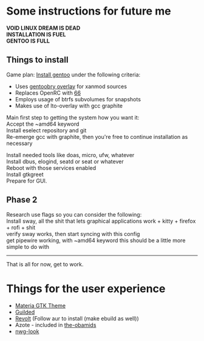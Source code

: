 # Some instructions for future me

**VOID LINUX DREAM IS DEAD**\
**INSTALLATION IS FUEL**\
**GENTOO IS FULL**

## Things to install

Game plan: [Install gentoo](https://wiki.gentoo.org/wiki/Handbook:AMD64/Installation/About) under the following criteria:
* Uses [gentoobry overlay](https://github.com/gentoobr/overlay) for xanmod sources
* Replaces OpenRC with [66](https://framagit.org/gentoo-66/66tools-overlay/-/tree/master)
* Employs usage of btrfs subvolumes for snapshots
* Makes use of lto-overlay with gcc graphite

Main first step to getting the system how you want it:\
Accept the ~amd64 keyword\
Install eselect repository and git\
Re-emerge gcc with graphite, then you're free to continue installation as necessary


Install needed tools like doas, micro, ufw, whatever\
Install dbus, elogind, seatd or seat or whatever\
Reboot with those services enabled\
Install gtkgreet\
Prepare for GUI.

## Phase 2

Research use flags so you can consider the following:\
Install sway, all the shit that lets graphical applications work + kitty + firefox + rofi + shit\
verify sway works, then start syncing with this config\
get pipewire working, with ~amd64 keyword this should be a little more simple to do with

___
That is all for now, get to work.

# Things for the user experience
- [Materia GTK Theme](https://github.com/nana-4/materia-theme/blob/master/INSTALL.md)
- [Guilded](https://www.guilded.gg/)
- [Revolt](https://github.com/revoltchat/desktop) (Follow aur to install (make ebuild as well))
- Azote - included in [the-obamids](https://github.com/The-head-obamid/the-obamids)
- [nwg-look](https://github.com/nwg-piotr/nwg-look)
